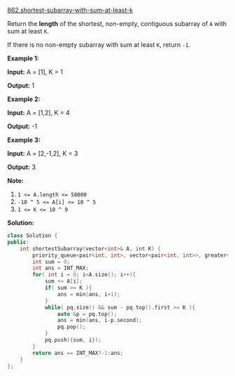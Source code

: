 [862.shortest-subarray-with-sum-at-least-k](https://leetcode.com/problems/shortest-subarray-with-sum-at-least-k/)  

Return the **length** of the shortest, non-empty, contiguous subarray of `A` with sum at least `K`.

If there is no non-empty subarray with sum at least `K`, return `-1`.

**Example 1:**

  
**Input:** A = \[1\], K = 1
  
**Output:** 1
  

**Example 2:**

  
**Input:** A = \[1,2\], K = 4
  
**Output:** \-1
  

**Example 3:**

  
**Input:** A = \[2,-1,2\], K = 3
  
**Output:** 3
  

**Note:**

1.  `1 <= A.length <= 50000`
2.  `-10 ^ 5 <= A[i] <= 10 ^ 5`
3.  `1 <= K <= 10 ^ 9`  



**Solution:**  

```cpp
class Solution {
public:
    int shortestSubarray(vector<int>& A, int K) {
        priority_queue<pair<int, int>, vector<pair<int, int>>, greater<pair<int,int>> > pq;
        int sum = 0;
        int ans = INT_MAX;
        for( int i = 0; i<A.size(); i++){
            sum += A[i];
            if( sum >= K ){
                ans = min(ans, i+1);
            }
            while( pq.size() && sum - pq.top().first >= K ){
                auto &p = pq.top();
                ans = min(ans, i-p.second);
                pq.pop();
            }
            pq.push({sum, i});
        }
        return ans == INT_MAX?-1:ans;
    }
};
```
      